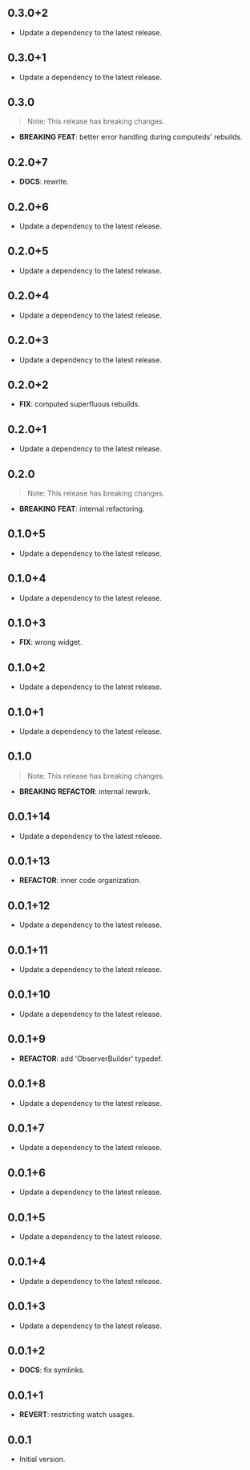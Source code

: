 ## 0.3.0+2

 - Update a dependency to the latest release.

## 0.3.0+1

 - Update a dependency to the latest release.

## 0.3.0

> Note: This release has breaking changes.

 - **BREAKING** **FEAT**: better error handling during computeds' rebuilds.

## 0.2.0+7

 - **DOCS**: rewrite.

## 0.2.0+6

 - Update a dependency to the latest release.

## 0.2.0+5

 - Update a dependency to the latest release.

## 0.2.0+4

 - Update a dependency to the latest release.

## 0.2.0+3

 - Update a dependency to the latest release.

## 0.2.0+2

 - **FIX**: computed superfluous rebuilds.

## 0.2.0+1

 - Update a dependency to the latest release.

## 0.2.0

> Note: This release has breaking changes.

 - **BREAKING** **FEAT**: internal refactoring.

## 0.1.0+5

 - Update a dependency to the latest release.

## 0.1.0+4

 - Update a dependency to the latest release.

## 0.1.0+3

 - **FIX**: wrong widget.

## 0.1.0+2

 - Update a dependency to the latest release.

## 0.1.0+1

 - Update a dependency to the latest release.

## 0.1.0

> Note: This release has breaking changes.

 - **BREAKING** **REFACTOR**: internal rework.

## 0.0.1+14

 - Update a dependency to the latest release.

## 0.0.1+13

 - **REFACTOR**: inner code organization.

## 0.0.1+12

 - Update a dependency to the latest release.

## 0.0.1+11

 - Update a dependency to the latest release.

## 0.0.1+10

 - Update a dependency to the latest release.

## 0.0.1+9

 - **REFACTOR**: add 'ObserverBuilder' typedef.

## 0.0.1+8

 - Update a dependency to the latest release.

## 0.0.1+7

 - Update a dependency to the latest release.

## 0.0.1+6

 - Update a dependency to the latest release.

## 0.0.1+5

 - Update a dependency to the latest release.

## 0.0.1+4

 - Update a dependency to the latest release.

## 0.0.1+3

 - Update a dependency to the latest release.

## 0.0.1+2

 - **DOCS**: fix symlinks.

## 0.0.1+1

 - **REVERT**: restricting watch usages.

## 0.0.1

- Initial version.
